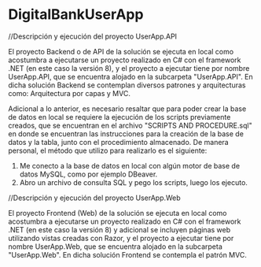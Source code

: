 # DigitalBankUserApp

//Descripción y ejecución del proyecto UserApp.API

El proyecto Backend o de API de la solución se ejecuta en local como acostumbra a ejecutarse un proyecto realizado en C# con el framework .NET (en este caso la versión 8), y el proyecto a ejecutar tiene por nombre UserApp.API, que se encuentra alojado en la subcarpeta "UserApp.API".
En dicha solución Backend se contemplan diversos patrones y arquitecturas como: Arquitectura por capas y MVC.

Adicional a lo anterior, es necesario resaltar que para poder crear la  base de datos en local se requiere la ejecución de los scripts previamente creados, que se encuentran en el archivo "SCRIPTS AND PROCEDURE.sql" en donde se encuentran las instrucciones para la creación de la base de datos y la tabla, junto con el procedimiento almacenado. De manera personal, el método que utilizo para realizarlo es el siguiente:

1. Me conecto a la base de datos en local con algún motor de base de datos MySQL, como por ejemplo DBeaver.
2. Abro un archivo de consulta SQL y pego los scripts, luego los ejecuto.



//Descripción y ejecución del proyecto UserApp.Web

El proyecto Frontend (Web) de la solución se ejecuta en local como acostumbra a ejecutarse un proyecto realizado en C# con el framework .NET (en este caso la versión 8) y adicional se incluyen páginas web utilizando vistas creadas con Razor, y el proyecto a ejecutar tiene por nombre UserApp.Web, que se encuentra alojado en la subcarpeta "UserApp.Web".
En dicha solución Frontend se contempla el patrón MVC.
